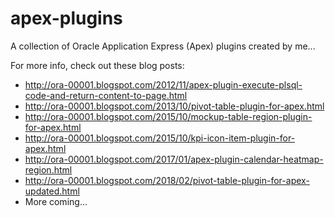 # apex-plugins
A collection of Oracle Application Express (Apex) plugins created by me... 

For more info, check out these blog posts:
* http://ora-00001.blogspot.com/2012/11/apex-plugin-execute-plsql-code-and-return-content-to-page.html
* http://ora-00001.blogspot.com/2013/10/pivot-table-plugin-for-apex.html
* http://ora-00001.blogspot.com/2015/10/mockup-table-region-plugin-for-apex.html
* http://ora-00001.blogspot.com/2015/10/kpi-icon-item-plugin-for-apex.html
* http://ora-00001.blogspot.com/2017/01/apex-plugin-calendar-heatmap-region.html
* http://ora-00001.blogspot.com/2018/02/pivot-table-plugin-for-apex-updated.html
* More coming...

